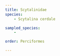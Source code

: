 ```yaml
---
title: Scytalinidae
species:
    - Scytalina cerdale

sampled_species:
    - 

order: Perciformes

---
```

